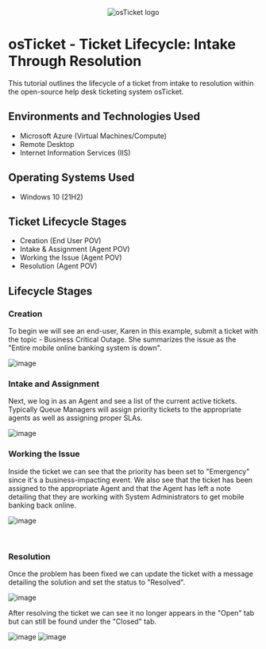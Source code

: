 <p align="center">
<img src="https://i.imgur.com/Clzj7Xs.png" alt="osTicket logo"/>
</p>

<h1>osTicket - Ticket Lifecycle: Intake Through Resolution</h1>
This tutorial outlines the lifecycle of a ticket from intake to resolution within the open-source help desk ticketing system osTicket.<br />


<h2>Environments and Technologies Used</h2>

- Microsoft Azure (Virtual Machines/Compute)
- Remote Desktop
- Internet Information Services (IIS)

<h2>Operating Systems Used </h2>

- Windows 10</b> (21H2)

<h2>Ticket Lifecycle Stages</h2>

- Creation (End User POV)
- Intake & Assignment (Agent POV)
- Working the Issue (Agent POV)
- Resolution (Agent POV)

<h2>Lifecycle Stages</h2>

<h3>Creation</h3>

To begin we will see an end-user, Karen in this example, submit a ticket with the topic - Business Critical Outage. She summarizes the issue as the "Entire mobile online banking system is down". 

![image](https://user-images.githubusercontent.com/111653930/235738146-eeb57cfc-79a9-432c-83f7-ae9895463c75.png)


<h3>Intake and Assignment</h3>
Next, we log in as an Agent and see a list of the current active tickets. Typically Queue Managers will assign priority tickets to the appropriate agents as well as assigning proper SLAs.

![image](https://user-images.githubusercontent.com/111653930/235742803-093ecfbb-8cef-48b1-a6f8-30f6e02e366f.png)


<h3>Working the Issue</h3>

Inside the ticket we can see that the priority has been set to "Emergency" since it's a business-impacting event. We also see that the ticket has been assigned to the appropriate Agent and that the Agent has left a note detailing that they are working with System Administrators to get mobile banking back online.

![image](https://user-images.githubusercontent.com/111653930/235744604-0d16cebc-e434-4179-a86b-32e7c278265f.png)

<br/>
<h3>Resolution</h3>
Once the problem has been fixed we can update the ticket with a message detailing the solution and set the status to "Resolved".

![image](https://user-images.githubusercontent.com/111653930/235746283-ae527f7c-30ee-4267-b957-0a288f7c5921.png)

After resolving the ticket we can see it no longer appears in the "Open" tab but can still be found under the "Closed" tab.

![image](https://user-images.githubusercontent.com/111653930/235746600-4daad270-d44a-455a-89a3-d9d540949b1c.png)
![image](https://user-images.githubusercontent.com/111653930/235746634-659ee4c3-78a3-4125-9ed4-97c03e068640.png)







